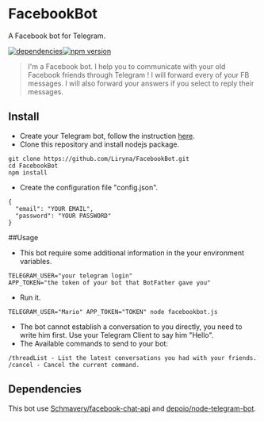 # FacebookBot
A Facebook bot for Telegram.

[![dependencies](https://img.shields.io/david/Liryna/facebookbot.svg?style=flat-square)](https://david-dm.org/Liryna/facebookbot)[![npm version](http://img.shields.io/npm/v/facebookbot.svg?style=flat-square)](https://www.npmjs.com/package/facebookbot)
>I'm a Facebook bot. I help you to communicate with your old Facebook friends through Telegram ! I will forward every of your FB messages. I will also forward your answers if you select to reply their messages.

## Install
- Create your Telegram bot, follow the instruction [here](https://core.telegram.org/bots#3-how-do-i-create-a-bot).
- Clone this repository and install nodejs package.
```
git clone https://github.com/Liryna/FacebookBot.git
cd FacebookBot
npm install
```
- Create the configuration file "config.json".
```
{
  "email": "YOUR EMAIL",
  "password": "YOUR PASSWORD"
}
```
##Usage
- This bot require some additional information in the your environment variables.
```
TELEGRAM_USER="your telegram login"
APP_TOKEN="the token of your bot that BotFather gave you"
```
- Run it.
```
TELEGRAM_USER="Mario" APP_TOKEN="TOKEN" node facebookbot.js
```
- The bot cannot establish a conversation to you directly, you need to write him first. Use your Telegram Client to say him "Hello".
- The Available commands to send to your bot:
```
/threadList - List the latest conversations you had with your friends.
/cancel - Cancel the current command.
```

## Dependencies

This bot use [Schmavery/facebook-chat-api](https://github.com/Schmavery/facebook-chat-api) and [depoio/node-telegram-bot](https://github.com/depoio/node-telegram-bot).
